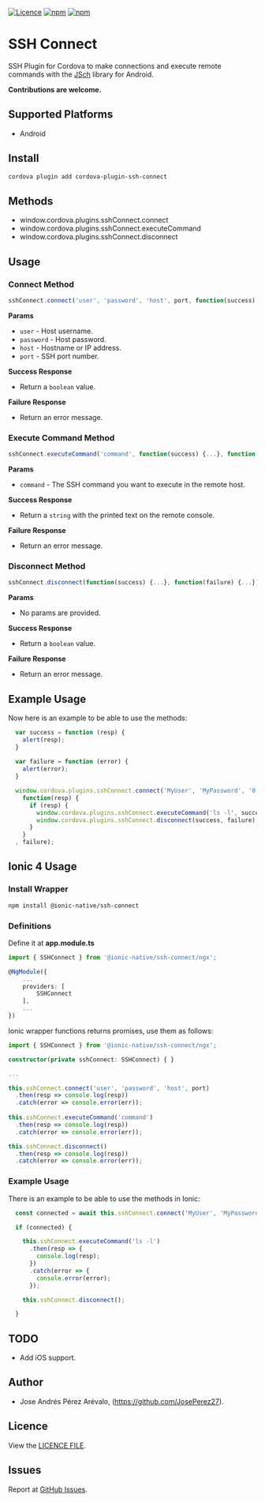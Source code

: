 [![Licence](https://img.shields.io/badge/License-Apache%202.0-blue.svg)](https://opensource.org/licenses/Apache-2.0)
[![npm](https://img.shields.io/npm/dt/cordova-plugin-ssh-connect.svg?label=npm%20downloads)](https://www.npmjs.com/package/cordova-plugin-ssh-connect)
[![npm](https://img.shields.io/npm/v/cordova-plugin-ssh-connect)](https://www.npmjs.com/package/cordova-plugin-ssh-connect)

# SSH Connect

SSH Plugin for Cordova to make connections and execute remote commands with the [JSch](http://www.jcraft.com/jsch/) library for Android.

**Contributions are welcome.**

## Supported Platforms

* Android

## Install

```sh
cordova plugin add cordova-plugin-ssh-connect
```

## Methods

* window.cordova.plugins.sshConnect.connect
* window.cordova.plugins.sshConnect.executeCommand
* window.cordova.plugins.sshConnect.disconnect

## Usage

### Connect Method

```typescript
sshConnect.connect('user', 'password', 'host', port, function(success) {...}, function(failure) {...})
```
**Params**

* `user` - Host username.  
* `password` - Host password.  
* `host` - Hostname or IP address.  
* `port` - SSH port number.  

**Success Response**

* Return a `boolean` value.

**Failure Response**

* Return an error message.

### Execute Command Method

```typescript
sshConnect.executeCommand('command', function(success) {...}, function(failure) {...})
```
**Params**

* `command` - The SSH command you want to execute in the remote host.  

**Success Response**

* Return a `string` with the printed text on the remote console.

**Failure Response**

* Return an error message.

### Disconnect Method

```typescript
sshConnect.disconnect(function(success) {...}, function(failure) {...})
```
**Params**

* No params are provided.  

**Success Response**

* Return a `boolean` value.

**Failure Response**

* Return an error message.

## Example Usage

Now here is an example to be able to use the methods:

```javascript
  var success = function (resp) {
    alert(resp);
  }
  
  var failure = function (error) {
    alert(error);
  }

  window.cordova.plugins.sshConnect.connect('MyUser', 'MyPassword', '0.0.0.0', 22,
    function(resp) {
      if (resp) {
        window.cordova.plugins.sshConnect.executeCommand('ls -l', success, failure);
        window.cordova.plugins.sshConnect.disconnect(success, failure);
      }
    }
  , failure);
```

## Ionic 4 Usage

### Install Wrapper

```sh
npm install @ionic-native/ssh-connect
```
### Definitions

Define it at **app.module.ts**

```ts
import { SSHConnect } from '@ionic-native/ssh-connect/ngx';

@NgModule({
    ...
    providers: [
        SSHConnect
    ],
    ...
})
```

Ionic wrapper functions returns promises, use them as follows:
```typescript
import { SSHConnect } from '@ionic-native/ssh-connect/ngx';

constructor(private sshConnect: SSHConnect) { }

...

this.sshConnect.connect('user', 'password', 'host', port)
  .then(resp => console.log(resp))
  .catch(error => console.error(err));
  
this.sshConnect.executeCommand('command')
  .then(resp => console.log(resp))
  .catch(error => console.error(err));

this.sshConnect.disconnect()
  .then(resp => console.log(resp))
  .catch(error => console.error(err));

```
### Example Usage

There is an example to be able to use the methods in Ionic:

```typescript
  const connected = await this.sshConnect.connect('MyUser', 'MyPassword', '0.0.0.0', 22);

  if (connected) {

    this.sshConnect.executeCommand('ls -l')
      .then(resp => {
        console.log(resp);
      })
      .catch(error => {
        console.error(error);
      });

    this.sshConnect.disconnect();

  }
```
## TODO

* Add iOS support.

## Author

* Jose Andrés Pérez Arévalo, (https://github.com/JosePerez27).

## Licence

View the [LICENCE FILE](https://github.com/JosePerez27/cordova-plugin-ssh-connect/blob/master/LICENCE).

## Issues

Report at [GitHub Issues](https://github.com/JosePerez27/cordova-plugin-ssh-connect/issues).

